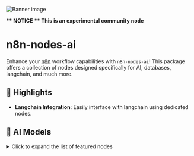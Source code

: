 ![Banner image](https://user-images.githubusercontent.com/10284570/173569848-c624317f-42b1-45a6-ab09-f0ea3c247648.png)

<b>** NOTICE **
This is an experimental community node</B>

# n8n-nodes-ai

Enhance your [n8n](https://n8n.io) workflow capabilities with `n8n-nodes-ai`! This package offers a collection of nodes designed specifically for AI, databases, langchain, and much more.

## 🌟 Highlights

- **Langchain Integration**: Easily interface with langchain using dedicated nodes.

## 🧠 AI Models

<details>
  <summary>Click to expand the list of featured nodes</summary>

|    Node Name     |                  Description                  | Category | Sub-Category |
| :--------------: | :-------------------------------------------: | :------: | :----------: |
| EmbeddingsOllama | Ollama model we use for generating embeddings |    AI    |  Embeddings  |

</details>
